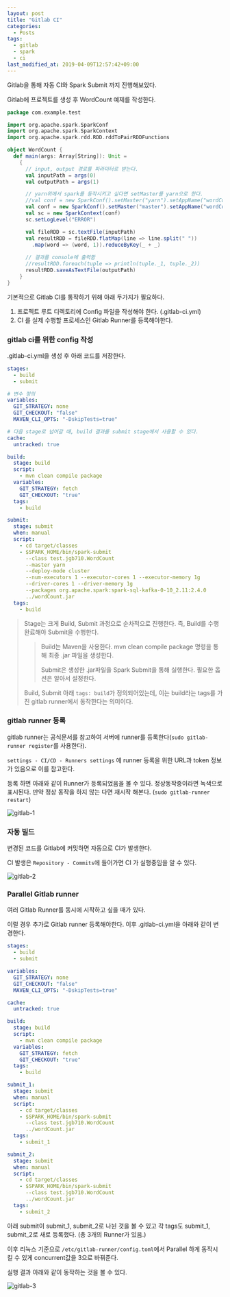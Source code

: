 ```yaml
---
layout: post
title: "Gitlab CI"
categories:
  - Posts
tags:
  - gitlab
  - spark
  - ci
last_modified_at: 2019-04-09T12:57:42+09:00
---
```




Gitlab을 통해 자동 CI와 Spark Submit 까지 진행해보았다.

Gitlab에 프로젝트를 생성 후 WordCount 예제를 작성한다.

```scala
package com.example.test

import org.apache.spark.SparkConf
import org.apache.spark.SparkContext
import org.apache.spark.rdd.RDD.rddToPairRDDFunctions

object WordCount {
  def main(args: Array[String]): Unit =
    {
      // input, output 경로를 파라미터로 받는다.
      val inputPath = args(0)
      val outputPath = args(1)

	  // yarn위에서 spark를 동작시키고 싶다면 setMaster를 yarn으로 한다.
      //val conf = new SparkConf().setMaster("yarn").setAppName("wordCount")
      val conf = new SparkConf().setMaster("master").setAppName("wordCount")
      val sc = new SparkContext(conf)
	  sc.setLogLevel("ERROR")

      val fileRDD = sc.textFile(inputPath)
      val resultRDD = fileRDD.flatMap(line => line.split(" "))
        .map(word => (word, 1)).reduceByKey(_ + _)
        
      // 결과를 console에 출력함 
      //resultRDD.foreach(tuple => println(tuple._1, tuple._2)) 
      resultRDD.saveAsTextFile(outputPath)        
    }
}
```
기본적으로 Gitlab CI를 통작하기 위해 아래 두가지가 필요하다.
1. 프로젝트 루트 디렉토리에 Config 파일을 작성해야 한다. (.gitlab-ci.yml) 
2. CI 를 실제 수행할 프로세스인 Gitlab Runner를 등록해야한다. 



### gitlab ci를 위한 config 작성

.gitlab-ci.yml을 생성 후 아래 코드를 저장한다.

```yml
stages:
  - build
  - submit

# 변수 정의
variables:
  GIT_STRATEGY: none
  GIT_CHECKOUT: "false"
  MAVEN_CLI_OPTS: "-DskipTests=true"

# 다음 stage로 넘어갈 때, build 결과를 submit stage에서 사용할 수 있다.
cache:
  untracked: true

build:
  stage: build
  script:
    - mvn clean compile package
  variables:
    GIT_STRATEGY: fetch
    GIT_CHECKOUT: "true"
  tags:
    - build

submit:
  stage: submit
  when: manual
  script:
    - cd target/classes
    - $SPARK_HOME/bin/spark-submit
      --class test.jgb710.WordCount
      --master yarn
      --deploy-mode cluster
      --num-executors 1 --executor-cores 1 --executor-memory 1g
      --driver-cores 1 --driver-memory 1g
      --packages org.apache.spark:spark-sql-kafka-0-10_2.11:2.4.0
      ../wordCount.jar
  tags:
    - build
```
> Stage는 크게 Build, Submit 과정으로 순차적으로 진행한다. 즉, Build를 수행 완료해야 Submit을 수행한다.
> > Build는 Maven을 사용한다. mvn clean compile package 명령을 통해 최종 .jar 파일을 생성한다.
> >
> > Submit은 생성한 .jar파일을 Spark Submit을 통해 실행한다. 필요한 옵션은 알아서 설정한다.
> 
> Build, Submit 아래 `tags: build`가 정의되어있는데, 이는 build라는 tags를 가진 gitlab runner에서 동작한다는 의미이다. 



### gitlab runner 등록
gitlab runner는 공식문서를 참고하여 서버에 runner를 등록한다(`sudo gitlab-runner register`를 사용한다). 

`settings - CI/CD - Runners settings` 에 runner 등록을 위한 URL과 token 정보가 있음으로 이를 참고한다.

등록 하면 아래와 같이 Runner가 등록되었음을 볼 수 있다. 정상동작중이라면 녹색으로 표시된다. 만약 정상 동작을 하지 않는 다면 재시작 해본다. (`sudo gitlab-runner restart`) <br>

![gitlab-1](https://user-images.githubusercontent.com/22383120/55778943-3bdc2200-5adf-11e9-99ef-9183446b38dc.PNG)

### 자동 빌드
변경된 코드를 Gitlab에 커밋하면 자동으로 CI가 발생한다. 

CI 발생은 `Repository - Commits`에 들어가면 CI 가 실행중임을 알 수 있다.



![gitlab-2](https://user-images.githubusercontent.com/22383120/55779211-d2a8de80-5adf-11e9-8dad-de2e0b6bc659.png)

### Parallel Gitlab runner
여러 Gitlab Runner를 동시에 시작하고 싶을 때가 있다. 

이럴 경우 추가로 Gitlab runner 등록해야한다. 이후 .gitlab-ci.yml을 아래와 같이 변경한다.

```yml
stages:
  - build
  - submit

variables:
  GIT_STRATEGY: none
  GIT_CHECKOUT: "false"
  MAVEN_CLI_OPTS: "-DskipTests=true"

cache:
  untracked: true

build:
  stage: build
  script:
    - mvn clean compile package
  variables:
    GIT_STRATEGY: fetch
    GIT_CHECKOUT: "true"
  tags:
    - build

submit_1:
  stage: submit
  when: manual
  script:
    - cd target/classes
    - $SPARK_HOME/bin/spark-submit
      --class test.jgb710.WordCount
      ../wordCount.jar
  tags:
    - submit_1

submit_2:
  stage: submit
  when: manual
  script:
    - cd target/classes
    - $SPARK_HOME/bin/spark-submit
      --class test.jgb710.WordCount
      ../wordCount.jar
  tags:
    - submit_2

```
아래 submit이 submit_1, submit_2로 나뉜 것을 볼 수 있고 각 tags도 submit_1, submit_2로 새로 등록했다. (총 3개의 Runner가 있음.)

이후 리눅스 기준으로 `/etc/gitlab-runner/config.toml`에서 Parallel 하게 동작시킬 수 있게 concurrent값을 3으로 바꿔준다.



실행 결과 아래와 같이 동작하는 것을 볼 수 있다.

![gitlab-3](https://user-images.githubusercontent.com/22383120/55779671-089a9280-5ae1-11e9-8a00-a6c742e525e7.png)
